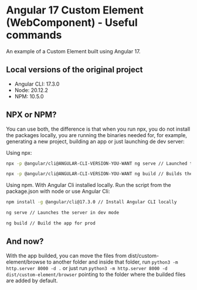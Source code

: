 # Angular 17 Custom Element (WebComponent) - Useful commands

An example of a Custom Element built using Angular 17.

## Local versions of the original project

- Angular CLI: 17.3.0
- Node: 20.12.2
- NPM: 10.5.0

## NPX or NPM?

You can use both, the difference is that when you run npx, you do not install the packages locally, you are running the binaries needed for, for example, generating a new project, building an app or just launching de dev server:

Using npx:

```bash
npx -p @angular/cli@ANGULAR-CLI-VERSION-YOU-WANT ng serve // Launched the app in dev mode
```

```bash
npx -p @angular/cli@ANGULAR-CLI-VERSION-YOU-WANT ng build // Builds the app for prod
```

Using npm. With Angular Cli installed locally. Run the script from the package.json with node or use Angular Cli:

```bash
npm install -g @angular/cli@17.3.0 // Install Angular CLI locally
```

```bash
ng serve // Launches the server in dev mode
```

```bash
ng build // Build the app for prod
```

## And now?

With the app builded, you can move the files from dist/custom-element/browse to another folder and inside that folder, run `python3 -m http.server 8000 -d .` or just run `python3 -m http.server 8000 -d  dist/custom-element/browser` pointing to the folder where the builded files are added by default.
